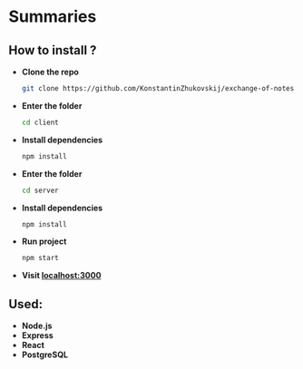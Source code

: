 # Summaries

## How to install ?

* **Clone the repo**
    ```bash
    git clone https://github.com/KonstantinZhukovskij/exchange-of-notes.git
    ```
* **Enter the folder**
     ```bash
     cd client
     ```
* **Install dependencies**
     ```bash
     npm install
     ```
* **Enter the folder**
     ```bash
     cd server
     ```
* **Install dependencies**
     ```bash
     npm install
     ```
* **Run project**
    ```bash
    npm start
    ```
* **Visit [localhost:3000](localhost:3000)**

## Used:

* **Node.js**
* **Express**
* **React**
* **PostgreSQL**
